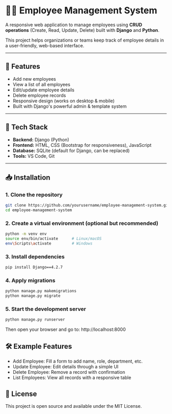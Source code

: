 # 👨‍💼 Employee Management System

A responsive web application to manage employees using **CRUD operations** (Create, Read, Update, Delete) built with **Django** and **Python**.

This project helps organizations or teams keep track of employee details in a user-friendly, web-based interface.

---

## 🚀 Features

- Add new employees
- View a list of all employees
- Edit/update employee details
- Delete employee records
- Responsive design (works on desktop & mobile)
- Built with Django's powerful admin & template system

---

## 🧰 Tech Stack

- **Backend:** Django (Python)
- **Frontend:** HTML, CSS (Bootstrap for responsiveness), JavaScript
- **Database:** SQLite (default for Django, can be replaced)
- **Tools:** VS Code, Git

---

## 📥 Installation

### 1. Clone the repository
```bash
git clone https://github.com/yourusername/employee-management-system.git
cd employee-management-system
```
### 2. Create a virtual environment (optional but recommended)
```bash
python -m venv env
source env/bin/activate      # Linux/macOS
env\Scripts\activate         # Windows
```
### 3. Install dependencies
```bash
pip install Django==4.2.7
```
### 4. Apply migrations
```bash
python manage.py makemigrations
python manage.py migrate
```
### 5. Start the development server
```bash
python manage.py runserver
```
Then open your browser and go to: http://localhost:8000

## 🛠️ Example Features

- Add Employee: Fill a form to add name, role, department, etc.
- Update Employee: Edit details through a simple UI
- Delete Employee: Remove a record with confirmation
- List Employees: View all records with a responsive table

## 📜 License
This project is open source and available under the MIT License.
